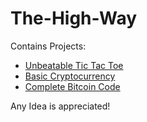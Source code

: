 # The-High-Way

Contains Projects:

- [Unbeatable Tic Tac Toe](tictactoe)
- [Basic Cryptocurrency](Cryptocurrency.ipynb)
- [Complete Bitcoin Code](Complete&#32;Bitcoin&#32;Code.ipynb)

Any Idea is appreciated!
